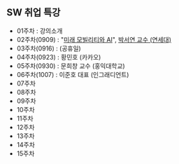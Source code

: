 ## SW 취업 특강
* 01주차 : 강의소개
* 02주차(0909) : "[미래 모빌리티와 AI](https://github.com/yungbyun/special_talk/blob/main/20240909_%EC%A0%9C%EC%A3%BC%EB%8C%80%20%20%EB%AF%B8%EB%9E%98%EB%AA%A8%EB%B9%8C%EB%A6%AC%ED%8B%B0-1.pdf)", [박서연 교수 (연세대)](https://www.ilyojournal.com/news/articleView.html?idxno=21786)
* 03주차(0916) : (공휴일) 
* 04주차(0923) : 황민호 (카카오) 
* 05주차(0930) : 문희창 교수 (홍익대학교)
* 06주차(1007) : 이준호 대표 (인그래디언트)
* 07주차
* 08주차
* 09주차
* 10주차
* 11주차
* 12주차
* 13주차
* 14주차
* 15주차
